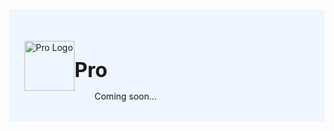 #

<div style="display: flex; align-items: center; justify-content: space-between; padding: 2rem 1.5rem; margin-bottom: 2rem; background-color: #eef6ff;">
  <div  style="display: flex; align-items: center; justify-content: start;">
    <img src="/static/images/themes/pro-logo.png" alt="Pro Logo" style="width: 80px;">
    <div>
      <h1 style="margin-left: 0; font-size: 2rem; margin-bottom: 0.25rem;">Pro</h1>
      <p style="padding-left: 2rem; margin-bottom: 0;">Coming soon...</p>
    </div>
  </div>
</div>